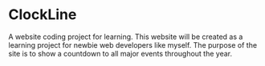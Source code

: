 # ClockLine
A website coding project for learning.
This website will be created as a learning project for newbie web developers like myself.
The purpose of the site is to show a countdown to all major events throughout the year.
